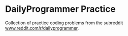 # DailyProgrammer Practice
Collection of practice coding problems from the subreddit www.reddit.com/r/dailyprogrammer.

